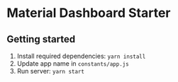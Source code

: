# Material Dashboard Starter

## Getting started
1. Install required dependencies: `yarn install`
2. Update app name in `constants/app.js`
3. Run server: `yarn start`